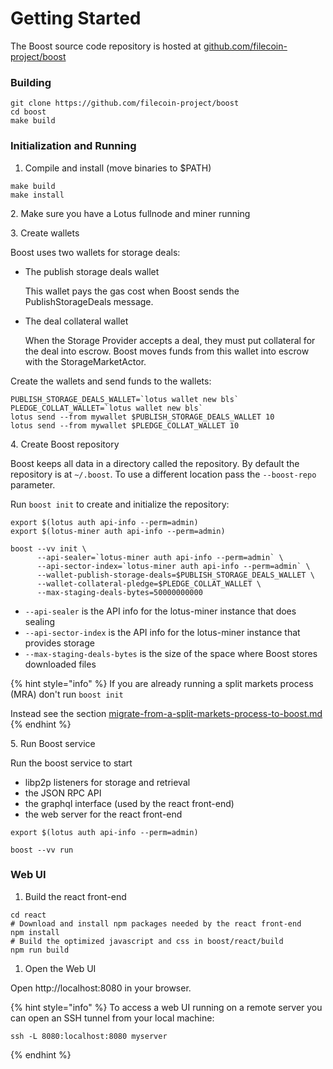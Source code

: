 # Getting Started

The Boost source code repository is hosted at [github.com/filecoin-project/boost](https://github.com/filecoin-project/boost)

### Building

```
git clone https://github.com/filecoin-project/boost
cd boost
make build
```

### Initialization and Running

1. Compile and install (move binaries to $PATH)

```
make build
make install
```

2\. Make sure you have a Lotus fullnode and miner running

3\. Create wallets

Boost uses two wallets for storage deals:

*   The publish storage deals wallet

    This wallet pays the gas cost when Boost sends the PublishStorageDeals message.
*   The deal collateral wallet

    When the Storage Provider accepts a deal, they must put collateral for the deal into escrow. Boost moves funds from this wallet into escrow with the StorageMarketActor.

Create the wallets and send funds to the wallets:

```
PUBLISH_STORAGE_DEALS_WALLET=`lotus wallet new bls`
PLEDGE_COLLAT_WALLET=`lotus wallet new bls`
lotus send --from mywallet $PUBLISH_STORAGE_DEALS_WALLET 10
lotus send --from mywallet $PLEDGE_COLLAT_WALLET 10
```

4\. Create Boost repository

Boost keeps all data in a directory called the repository. By default the repository is at `~/.boost`. To use a different location pass the `--boost-repo` parameter.

Run `boost init` to create and initialize the repository:

```
export $(lotus auth api-info --perm=admin)
export $(lotus-miner auth api-info --perm=admin)

boost --vv init \
      --api-sealer=`lotus-miner auth api-info --perm=admin` \
      --api-sector-index=`lotus-miner auth api-info --perm=admin` \
      --wallet-publish-storage-deals=$PUBLISH_STORAGE_DEALS_WALLET \
      --wallet-collateral-pledge=$PLEDGE_COLLAT_WALLET \
      --max-staging-deals-bytes=50000000000
```

* `--api-sealer` is the API info for the lotus-miner instance that does sealing
* `--api-sector-index` is the API info for the lotus-miner instance that provides storage
* `--max-staging-deals-bytes` is the size of the space where Boost stores downloaded files

{% hint style="info" %}
If you are already running a split markets process (MRA) don't run `boost init`

Instead see the section [migrate-from-a-split-markets-process-to-boost.md](migrate-from-a-split-markets-process-to-boost.md "mention")
{% endhint %}

5\. Run Boost service

Run the boost service to start

* libp2p listeners for storage and retrieval
* the JSON RPC API
* the graphql interface (used by the react front-end)
* the web server for the react front-end

```
export $(lotus auth api-info --perm=admin)

boost --vv run
```

### Web UI

1. Build the react front-end

```
cd react
# Download and install npm packages needed by the react front-end
npm install
# Build the optimized javascript and css in boost/react/build
npm run build
```

1. Open the Web UI

Open http://localhost:8080 in your browser.

{% hint style="info" %}
To access a web UI running on a remote server you can open an SSH tunnel from your local machine:

```
ssh -L 8080:localhost:8080 myserver
```
{% endhint %}

##
